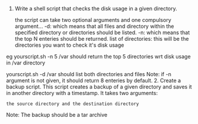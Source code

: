 1. Write a shell script that checks the disk usage in a given directory.

    the script can take two optional arguments and one compulsory argument...
    -d: which means that all files and directory within the specified directory or directories should be listed.
    -n: which means that the top N enteries should be returned.
    list of directories: this will be the directories you want to check it's disk usage

eg yourscript.sh -n 5 /var
should return the top 5 directories wrt disk usage in /var directory

yourscript.sh -d /var
should list both directories and files
Note: if -n argument is not given, it should return 8 enteries by default.
2. Create a backup script. This script creates a backup of a given directory and saves it in another directory with a timestamp. It takes two arguments:

    the source directory and the destination directory

Note: The backup should be a tar archive
